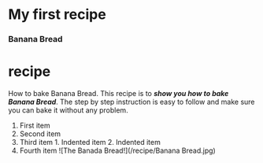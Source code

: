 # My first recipe 
### Banana Bread
# recipe
How to bake Banana Bread.
This recipe is to ***show you how to bake Banana Bread***. The step by step instruction is easy to follow and make sure you can bake it without any problem. 
1. First item
2. Second item
3. Third item
    	1. Indented item
        2. Indented item
4. Fourth item
![The Banada Bread!](/recipe/Banana Bread.jpg)
